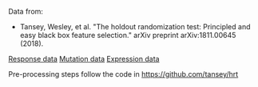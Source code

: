 Data from:

- Tansey, Wesley, et al. "The holdout randomization test: Principled and easy black box feature selection." arXiv preprint arXiv:1811.00645 (2018).

[Response data](https://www.dropbox.com/s/eb60o4cviblzk5k/response.csv?dl=0)
[Mutation data](https://www.dropbox.com/s/pyks91zh4zj466j/mutation.txt?dl=0)
[Expression data](https://www.dropbox.com/s/jent2ys5tvgar2f/expression.txt?dl=0)

Pre-processing steps follow the code in https://github.com/tansey/hrt

